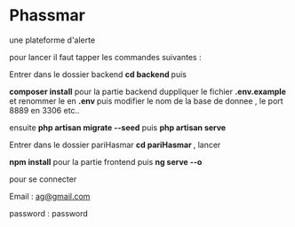 # Phassmar
une plateforme d'alerte

pour lancer il faut tapper les commandes suivantes :

Entrer dans le dossier backend <b> cd backend </b> puis 

<b>composer install</b> pour la partie backend
duppliquer le fichier <b>.env.example</b> et renommer le en <b> .env </b>
puis modifier le nom de la base de donnee , le port 8889 en 3306 etc..

ensuite  <b>php artisan migrate --seed</b>
puis <b>php artisan serve</b>

Entrer dans le dossier pariHasmar <b> cd pariHasmar </b>, lancer

<b>npm install</b> pour la partie frontend
puis <b>ng serve --o</b>

pour se connecter 

Email : ag@gmail.com 

password : password


